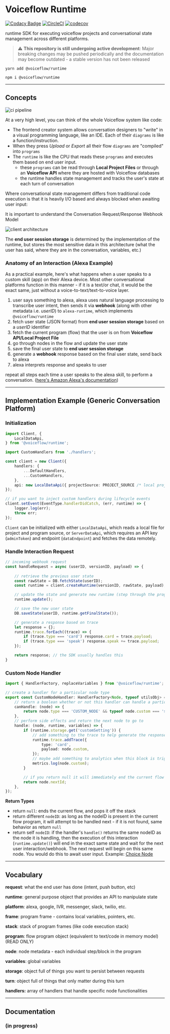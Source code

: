 # Voiceflow Runtime
[![Codacy Badge](https://app.codacy.com/project/badge/Grade/8a46fdcffdb54387bd8c9ba81153eba3)](https://www.codacy.com/gh/voiceflow/runtime/dashboard?utm_source=github.com&amp;utm_medium=referral&amp;utm_content=voiceflow/runtime&amp;utm_campaign=Badge_Grade)
[![CircleCI](https://circleci.com/gh/voiceflow/runtime/tree/master.svg?style=shield&circle-token=d2fee4e418aa5f2a3499ac21cbc5f86c2e0fcdf4)](https://circleci.com/gh/voiceflow/runtime/tree/master)
[![codecov](https://codecov.io/gh/voiceflow/runtime/branch/master/graph/badge.svg?token=BFMKN3VPSU)](https://codecov.io/gh/voiceflow/runtime)

runtime SDK for executing voiceflow projects and conversational state management across different platforms.

> ⚠️ **This repository is still undergoing active development**: Major breaking changes may be pushed periodically and the documentation may become outdated - a stable version has not been released

`yarn add @voiceflow/runtime`

`npm i @voiceflow/runtime`

---

## Concepts

![ci pipeline](https://user-images.githubusercontent.com/5643574/99609472-fa5f6880-29dd-11eb-8635-7f8496ddd7de.png)

At a very high level, you can think of the whole Voiceflow system like code:
* The frontend creator system allows conversation designers to "write" in a visual programming language, like an IDE. Each of their `diagrams` is like a function/instruction.
* When they press *Upload* or *Export* all their flow `diagrams` are "compiled" into `programs`
* The `runtime` is like the CPU that reads these `programs` and executes them based on end user input.
	* these `programs` can be read through **Local Project Files** or through an **Voiceflow API** where they are hosted with Voiceflow databases
	* the runtime handles state management and tracks the user's state at each turn of conversation

Where conversational state management differs from traditional code execution is that it is heavily I/O based and always blocked when awaiting user input:

It is important to understand the Conversation Request/Response Webhook Model

![client architecture](https://user-images.githubusercontent.com/5643574/99591510-e7886c00-29bc-11eb-83b2-843f75ff3cac.png)

The **end user session storage** is determined by the implementation of the runtime, but stores the most sensitive data in this architecture (what the user has said, where they are in the conversation, variables, etc.)

### Anatomy of an Interaction (Alexa Example)
As a practical example, here's what happens when a user speaks to a custom skill (app) on their Alexa device. Most other conversational platforms function in this manner - if it is a text/or chat, it would be the exact same, just without a voice-to-text/text-to-voice layer.

1. user says something to alexa, alexa uses natural language processing to transcribe user intent, then sends it via **webhook** (along with other metadata i.e. _userID_) to `alexa-runtime`, which implements `@voiceflow/runtime`
2. fetch user state (JSON format) from **end user session storage** based on a _userID_ identifier
3. fetch the current program (flow) that the user is on from **Voiceflow API/Local Project File**
4. go through nodes in the flow and update the user state
5. save the final user state to **end user session storage**
6. generate a **webhook** response based on the final user state, send back to alexa
7. alexa interprets response and speaks to user

repeat all steps each time a user speaks to the alexa skill, to perform a conversation.
([here's Amazon Alexa's documentation](https://developer.amazon.com/en-US/docs/alexa/custom-skills/request-and-response-json-reference.html))

---

## Implementation Example (Generic Conversation Platform)

### Initialization
```ts
import Client, { 
	LocalDataApi,
} from '@voiceflow/runtime';

import CustomHandlers from './handlers';

const client = new Client({
	handlers: {
		...DefaultHandlers,
		...CustomHandlers,
	},
	api: new LocalDataApi({ projectSource: PROJECT_SOURCE /* local project file */ }),
});

// if you want to inject custom handlers during lifecycle events
client.setEvent(EventType.handlerDidCatch, (err, runtime) => {
	logger.log(err);
	throw err;
});
```

`Client` can be initialized with either `LocalDataApi`, which reads a local file for project and program source, or `ServerDataApi`, which requires an API key (`adminToken`) and endpoint (`dataEndpoint`) and fetches the data remotely.


### Handle Interaction Request
```ts
// incoming webhook request
const handleRequest = async (userID, versionID, payload) => {
	
	// retrieve the previous user state
	const rawState = DB.fetchState(userID);
	const runtime = client.createRuntime(versionID, rawState, payload);

	// update the state and generate new runtime (step through the program)
	runtime.update();

	// save the new user state
	DB.saveState(userID, runtime.getFinalState());

	// generate a response based on trace
	let response = {};
	runtime.trace.forEach((trace) => {
		if (trace.type === 'card') response.card = trace.payload;
		if (trace.type === 'speak') response.speak += trace.payload;
	});

	return response; // the SDK usually handles this
}
```

### Custom Node Handler
```ts
import { HandlerFactory, replaceVariables } from '@voiceflow/runtime';

// create a handler for a particular node type
export const CustomNodeHandler: HandlerFactory<Node, typeof utilsObj> = (utils) => ({
	// return a boolean whether or not this handler can handle a particular node
	canHandle: (node) => {
		return node.type === 'CUSTOM_NODE' && typeof node.custom === 'string';
	},
	// perform side effects and return the next node to go to
	handle: (node, runtime, variables) => {
		if (runtime.storage.get('customSetting')) {
			// add something to the trace to help generate the response
			runtime.trace.addTrace({
				type: 'card',
				payload: node.custom,
			});
			// maybe add something to analytics when this block is triggered
			metrics.log(node.custom);
		}

		// if you return null it will immediately end the current flow
		return node.nextId;
	},
});
```
**Return Types**
* return `null`: ends the current flow, and pops it off the stack
* return different `nodeID`: as long as the nodeID is present in the current flow program, it will attempt to be handled next - if it is not found, same behavior as return `null`
* return self `nodeID`: if the handler's `handle()` returns the same nodeID as the node it is handling, then the execution of this interaction (`runtime.update()`) will end in the exact same state and wait for the next user interaction/webhook. The next request will begin on this same node. You would do this to await user input. Example: [Choice Node](https://github.com/voiceflow/alexa-runtime/blob/master/lib/services/voiceflow/handlers/interaction.ts)

---
## Vocabulary

**request**: what the end user has done (intent, push button, etc)

**runtime**: general purpose object that provides an API to manipulate state

**platform**: alexa, google, IVR, messenger, slack, twilio, etc.

**frame**: program frame - contains local variables, pointers, etc.

**stack**: stack of program frames (like code execution stack)

**program**: flow program object (equivalent to text/code in memory model) (READ ONLY)

**node**: node metadata - each individual step/block in the program

**variables**: global variables

**storage**: object full of things you want to persist between requests

**turn**: object full of things that only matter during this turn

**handlers:** array of handlers that handle specific node functionalities 

---
## Documentation

### (in progress)